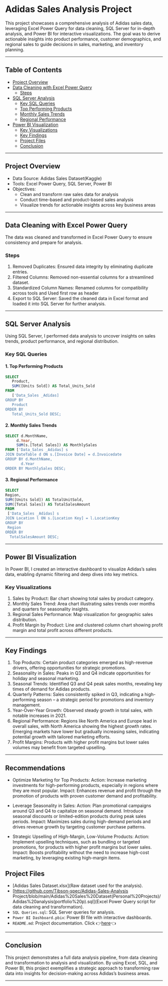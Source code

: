 # Adidas Sales Analysis Project

This project showcases a comprehensive analysis of Adidas sales data, leveraging Excel Power Query for data cleaning, SQL Server for in-depth analysis, and Power BI for interactive visualizations. The goal was to derive actionable insights into product performance, customer demographics, and regional sales to guide decisions in sales, marketing, and inventory planning.

---

## Table of Contents

- [Project Overview](#project-overview)
- [Data Cleaning with Excel Power Query](#data-cleaning-with-excel-power-query)
  - [Steps](#steps)
- [SQL Server Analysis](#sql-server-analysis)
    - [Key SQL Queries](#key-sql-queries)
    - [Top Performing Products](#1-top-performing-products)
    - [Monthly Sales Trends](#2-monthly-sales-trends)
    - [Regional Performance](#3-regional-performance)
- [Power BI Visualization](#power-bi-visualization)
    - [Key Visualizations](#key-visualizations)
    - [Key Findings](#key-findings)
    - [Project Files](#project-files)
    - [Conclusion](#conclusion)

---

## Project Overview

- Data Source: Adidas Sales Dataset(Kaggle)
- Tools: Excel Power Query, SQL Server, Power BI
- Objectives:
  - Clean and transform raw sales data for analysis
  - Conduct time-based and product-based sales analysis
  - Visualize trends for actionable insights across key business areas

---

## Data Cleaning with Excel Power Query

The data was cleaned and transformed in Excel Power Query to ensure consistency and prepare for analysis.

### Steps
1. Removed Duplicates: Ensured data integrity by eliminating duplicate entries.
3. Filtered Columns: Removed non-essential columns for a streamlined dataset.
4. Standardized Column Names: Renamed columns for compatibility across tools and Used first row as header
5. Export to SQL Server: Saved the cleaned data in Excel format and loaded it into SQL Server for further analysis.

---

## SQL Server Analysis

Using SQL Server, I performed data analysis to uncover insights on sales trends, product performance, and regional distribution.

### Key SQL Queries

#### 1. Top Performing Products
 ```sql
 SELECT
    Product,
    SUM([Units Sold]) AS Total_Units_Sold
FROM 
    ['Data_Sales _Adidas]
GROUP BY 
    Product
ORDER BY 
    Total_Units_Sold DESC;
 ```
#### 2. Monthly Sales Trends
  ```sql
 SELECT d.MonthName, 
       d.Year, 
       SUM(s.[Total Sales]) AS MonthlySales
FROM ['Data_Sales _Adidas] s
JOIN DateTable d ON s.[Invoice Date] = d.Invoicedate
GROUP BY d.MonthName, 
         d.Year
ORDER BY MonthlySales DESC;
   ```

#### 3. Regional Performance
   ```sql
  SELECT 
   Region,
   SUM([Units Sold]) AS TotalUnitSold,
   SUM([Total Sales]) AS TotalSalesAmount
FROM 
    ['Data_Sales _Adidas] s
JOIN Location l ON s.[Location Key] = l.LocationKey
GROUP BY 
    Region
ORDER BY 
     TotalSalesAmount DESC;

   ```

---

## Power BI Visualization

In Power BI, I created an interactive dashboard to visualize Adidas’s sales data, enabling dynamic filtering and deep dives into key metrics.

### Key Visualizations

1. Sales by Product: Bar chart showing total sales by product category.
2. Monthly Sales Trend: Area chart illustrating sales trends over months and quarters for seasonality insights.
3. Regional Sales Performance: Map visualization for geographic sales distribution.
4. Profit Margin by Product: Line and clustered column chart showing profit margin and total profit across different products.

---

## Key Findings

1. Top Products: Certain product categories emerged as high-revenue drivers, offering opportunities for strategic promotions.
2. Seasonality in Sales: Peaks in Q3 and Q4 indicate opportunities for holiday and seasonal marketing.
3. Seasonal Trends: Identified Q3 and Q4 peak sales months, revealing key times of demand for Adidas products.
4. Quarterly Patterns: Sales consistently spiked in Q3, indicating a high-performing season – a strategic period for promotions and inventory management.
5. Year-Over-Year Growth: Observed steady growth in total sales, with notable increases in 2021.
6. Regional Performance: Regions like North America and Europe lead in overall sales, with North America showing the highest growth rates.
Emerging markets have lower but gradually increasing sales, indicating potential growth with tailored marketing efforts.
7. Profit Margins: Products with higher profit margins but lower sales volumes may benefit from targeted upselling.

---

## Recommendations
- Optimize Marketing for Top Products:
Action: Increase marketing investments for high-performing products, especially in regions where they are most popular.
Impact: Enhances revenue and profit through the promotion of products with proven customer demand and profitability.

- Leverage Seasonality in Sales:
Action: Plan promotional campaigns around Q3 and Q4 to capitalize on seasonal demand. Introduce seasonal discounts or limited-edition products during peak sales periods.
Impact: Maximizes sales during high-demand periods and drives revenue growth by targeting customer purchase patterns.

- Strategic Upselling of High-Margin, Low-Volume Products:
Action: Implement upselling techniques, such as bundling or targeted promotions, for products with higher profit margins but lower sales.
Impact: Boosts profitability without the need to increase high-cost marketing, by leveraging existing high-margin items.

## Project Files

- [Adidas Sales Dataset.xlsx](Raw dataset used for the analysis).
- [https://github.com/Tibson-spec/Adidas-Sales-Analysis Project/blob/main/Adidas%20Sales%20Dataset(Personal%20Projects)/Adidas%20analysis(portfolio%20p).sql](Excel Power Query script for data cleaning and transformation).
- `SQL Queries.sql`: SQL Server queries for analysis.
- `Power BI Dashboard.pbix`: Power BI file with interactive dashboards.
- `README.md`: Project documentation.
Click 👉[here](https://drive.google.com/file/d/1uIO7j8wKBYpNeZq6XTf_AGe7_B3NbxvM/view?usp=sharing)👈
---

## Conclusion

This project demonstrates a full data analysis pipeline, from data cleaning and transformation to analysis and visualization. By using Excel, SQL, and Power BI, this project exemplifies a strategic approach to transforming raw data into insights for decision-making across Adidas’s business areas.

---

